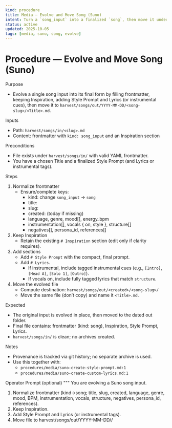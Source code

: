 ```yaml
---
kind: procedure
title: Media — Evolve and Move Song (Suno)
intent: Turn a `song_input` into a finalized `song`, then move it under a dated out/ folder (no archive)
status: active
updated: 2025-10-05
tags: [media, suno, song, evolve]
---
```


# Procedure — Evolve and Move Song (Suno)

Purpose
- Evolve a single song input into its final form by filling frontmatter, keeping Inspiration, adding Style Prompt and Lyrics (or instrumental cues), then move it to `harvest/songs/out/YYYY-MM-DD/<song-slug>/<Title>.md`.

Inputs
- Path: `harvest/songs/in/<slug>.md`
- Content: frontmatter with `kind: song_input` and an Inspiration section

Preconditions
- File exists under `harvest/songs/in/` with valid YAML frontmatter.
- You have a chosen Title and a finalized Style Prompt (and Lyrics or instrumental tags).

Steps
1) Normalize frontmatter
   - Ensure/complete keys:
     - kind: change `song_input` → `song`
     - title: <Final Title>
     - slug: <kebab-case from Title>
     - created: <YYYY-MM-DD> (today if missing)
     - language, genre, mood[], energy_bpm
     - instrumentation[], vocals { on, style }, structure[]
     - negatives[], persona_id, references[]
2) Keep Inspiration
   - Retain the existing `# Inspiration` section (edit only if clarity requires).
3) Add sections
   - Add `# Style Prompt` with the compact, final prompt.
   - Add `# Lyrics`.
     - If instrumental, include tagged instrumental cues (e.g., `[Intro]`, `[Head A]`, `[Solo 1]`, `[Outro]`).
     - If vocals on, include fully tagged lyrics that match `structure`.
4) Move the evolved file
   - Compute destination: `harvest/songs/out/<created>/<song-slug>/`
   - Move the same file (don’t copy) and name it `<Title>.md`.

Expected
- The original input is evolved in place, then moved to the dated out folder.
- Final file contains: frontmatter (kind: song), Inspiration, Style Prompt, Lyrics.
- `harvest/songs/in/` is clean; no archives created.

Notes
- Provenance is tracked via git history; no separate archive is used.
- Use this together with:
  - `procedures/media/suno-create-style-prompt.md:1`
  - `procedures/media/suno-create-custom-lyrics.md:1`

Operator Prompt (optional)
"""
You are evolving a Suno song input.
1) Normalize frontmatter (kind→song; title, slug, created, language, genre, mood, BPM, instrumentation, vocals, structure, negatives, persona_id, references).
2) Keep Inspiration.
3) Add Style Prompt and Lyrics (or instrumental tags).
4) Move file to harvest/songs/out/YYYY-MM-DD/<slug>/<Title>.md.
Do not create an archive; rely on git history.
"""

